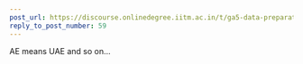 ```yaml
---
post_url: https://discourse.onlinedegree.iitm.ac.in/t/ga5-data-preparation-discussion-thread-tds-jan-2025/166576/76
reply_to_post_number: 59
---
```

AE means UAE and so on…